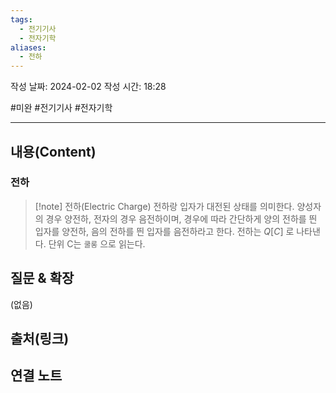 ```yaml
---
tags:
  - 전기기사
  - 전자기학
aliases:
  - 전하
---
```

작성 날짜: 2024-02-02
작성 시간: 18:28

#미완 #전기기사 #전자기학 

----
## 내용(Content)
### 전하
>[!note] 전하(Electric Charge)
>전하랑 입자가 대전된 상태를 의미한다. 양성자의 경우 양전하, 전자의 경우 음전하이며, 경우에 따라 간단하게 양의 전하를 띈 입자를 양전하, 음의 전하를 띈 입자를 음전하라고 한다.
>전하는 $Q[C]$ 로 나타낸다. 단위 C는 `쿨롱` 으로 읽는다.
>


## 질문 & 확장

(없음)

## 출처(링크)


## 연결 노트










